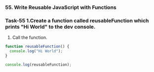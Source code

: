 ### 55. Write Reusable JavaScript with Functions

### Task-55 1.Create a function called reusableFunction which prints "Hi World" to the dev console.
1. Call the function.
```js
function reusableFunction() {
  console.log("Hi World");
}

console.log(reusableFunction);